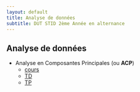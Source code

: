 ```yaml
---
layout: default
title: Analyse de données
subtitle: DUT STID 2ème Année en alternance
---
```


## Analyse de données

- Analyse en Composantes Principales (ou **ACP**)
    - [cours](acp-cours)
    - [TD](acp-td)
    - [TP](acp-tp)
